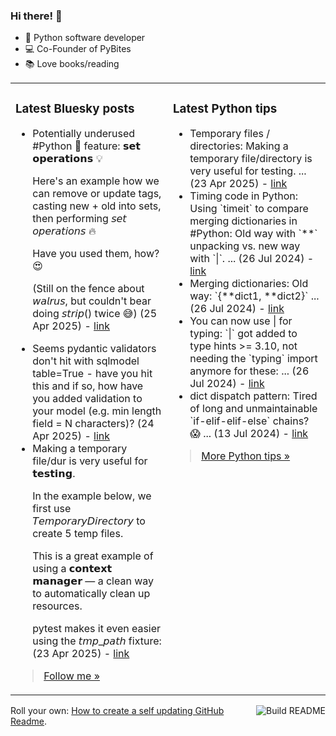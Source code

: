 ### Hi there! 👋

- 🐍 Python software developer
- 💻 Co-Founder of PyBites
- 📚 Love books/reading

<table><tr><td valign="top" width="50%">

### Latest Bluesky posts

<ul>

  <li>
    Potentially underused #Python 🐍 feature: 𝘀𝗲𝘁 𝗼𝗽𝗲𝗿𝗮𝘁𝗶𝗼𝗻𝘀 💡 

Here's an example how we can remove or update tags, casting new + old into sets, then performing 𝘴𝘦𝘵 𝘰𝘱𝘦𝘳𝘢𝘵𝘪𝘰𝘯𝘴 🔥

Have you used them, how? 😍

(Still on the fence about 𝘸𝘢𝘭𝘳𝘶𝘴, but couldn't bear doing 𝘴𝘵𝘳𝘪𝘱() twice 😅) (25 Apr 2025) - <a href="https://bsky.app/profile/bbelderbos.bsky.social/post/3lnml5fdrrs2u" target="_blank">link</a>
  </li>

  <li>
    Seems pydantic validators don't hit with sqlmodel table=True - have you hit this and if so, how have you added validation to your model (e.g. min length field = N characters)? (24 Apr 2025) - <a href="https://bsky.app/profile/bbelderbos.bsky.social/post/3lnkbdbe75k2t" target="_blank">link</a>
  </li>

  <li>
    Making a temporary file/dur is very useful for 𝘁𝗲𝘀𝘁𝗶𝗻𝗴.

In the example below, we first use 𝘛𝘦𝘮𝘱𝘰𝘳𝘢𝘳𝘺𝘋𝘪𝘳𝘦𝘤𝘵𝘰𝘳𝘺 to create 5 temp files. 

This is a great example of using a 𝗰𝗼𝗻𝘁𝗲𝘅𝘁 𝗺𝗮𝗻𝗮𝗴𝗲𝗿 — a clean way to automatically clean up resources.

pytest makes it even easier using the 𝘵𝘮𝘱_𝘱𝘢𝘵𝘩 fixture: (23 Apr 2025) - <a href="https://bsky.app/profile/bbelderbos.bsky.social/post/3lnhu53c3bk2b" target="_blank">link</a>
  </li>

</ul>

> <a href="https://bsky.app/profile/bbelderbos.bsky.social" target="_blank">Follow me &raquo;</a>


</td><td valign="top" width="50%">

### Latest Python tips

<ul>

  <li>
    Temporary files / directories: Making a temporary file/directory is very useful for testing. ... (23 Apr 2025) - <a href="https://github.com/bbelderbos/bobcodesit/blob/main/notes/20250423104954.md" target="_blank">link</a>
  </li>

  <li>
    Timing code in Python: Using `timeit` to compare merging dictionaries in #Python: Old way with `**` unpacking vs. new way with `|`. ... (26 Jul 2024) - <a href="https://github.com/bbelderbos/bobcodesit/blob/main/notes/20240726111622.md" target="_blank">link</a>
  </li>

  <li>
    Merging dictionaries: Old way: `{**dict1, **dict2}` ... (26 Jul 2024) - <a href="https://github.com/bbelderbos/bobcodesit/blob/main/notes/20240726111507.md" target="_blank">link</a>
  </li>

  <li>
    You can now use | for typing: `|` got added to type hints >= 3.10, not needing the `typing` import anymore for these: ... (26 Jul 2024) - <a href="https://github.com/bbelderbos/bobcodesit/blob/main/notes/20240726111223.md" target="_blank">link</a>
  </li>

  <li>
    dict dispatch pattern: Tired of long and unmaintainable `if-elif-elif-else` chains? 😱 ... (13 Jul 2024) - <a href="https://github.com/bbelderbos/bobcodesit/blob/main/notes/20240713105037.md" target="_blank">link</a>
  </li>

</ul>

> <a href="https://github.com/bbelderbos/bobcodesit" target="_blank">More Python tips &raquo;</a>

</td>
</tr></table>

<a href="https://github.com/bbelderbos/bbelderbos/actions" target="_blank"><img src="https://github.com/bbelderbos/bbelderbos/workflows/Daily%20Update/badge.svg" align="right" alt="Build README"></a>Roll your own: <a href="https://pybit.es/articles/how-to-create-a-self-updating-github-readme/" target="_blank">How to create a self updating GitHub Readme</a>.